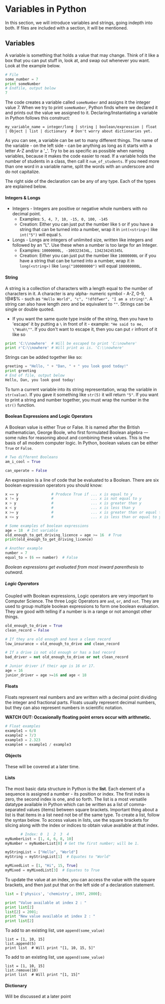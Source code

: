 # Variables in Python

In this section, we will introduce variables and strings, going indepth into both. If files are included with a 
section, it will be mentioned.


## Variables

A variable is something that holds a value that may change. Think of it like a box that you can put stuff in, look at, 
and swap out whenever you want. Look at the example below.
```python
# File
some_number = 7
print someNumber
# Endfile, output below
7
```

The code creates a variable called `someNumber` and assigns it the integer value 7. When we try to print `someNumber`, 
Python finds where we declared it and prints out the value we assigned to it. Declaring/Instantiating a variable in 
Python follows this construct:
```
my_variable_name = integer/long | string | boolean/expression | float | Object | list | dictionary  # Don't worry about dictionaries yet.
```

As you can see, a variable can be set to many different things. The name of the variable - on the left side - can be 
anything as long as it starts with a letter A-Z and/or a '_'. Try to be as specific as possible when naming variables, 
because it makes the code easier to read. If a variable holds the number of students in a class, then call it 
`num_of_students`. If you need more than one word in a variable name, split the words with an underscore and do not 
capitalize.

The right side of the declaration can be any of any type. Each of the types are explained below.


#### Integers & Longs

* Integers - Integers are positive or negative whole numbers with no decimal point. 
    - Examples: `5, 4, 7, 10, -15, 0, 100, -145`
    - Creation: Either you can just put the number like `5` or if you have a string that can be turned into a number,
    wrap it in `int(<string>)` like `int("5")` will equal `5`.
* Longs - Longs are integers of unlimited size, written like integers and followed by an "L". Use these when a number 
is too large for an Integer.
    - Examples: `10000000L, -100323434L, 134234245345L`
    - Creation: Either you can just put the number like `10000000L` or if you have a string that can be turned into a number,
    wrap it in `long(<string>)` like `long("100000000")` will equal `100000000L`.
    
    
#### String

A string is a collection of characters with a length equal to the number of characters in it. A character is any alpha-
numeric symbol - A-Z, 0-9, !@#$% - such as `"Hello World", "c", "!dfdfwer", "I am a string!"`. A string can also have 
length zero and be equivalent to `""`. Strings can be single or double quoted. 

* If you want the same quote type inside of the string, then you have to 'escape' it by putting a `\` in front of it -
example: `"He said to me, \"Woah\""`. If you don't want to escape it, then you can put `r` infront of it like so

```python
print 'C:\\nowhere'  # Will be escaped to print 'C:\nowhere'
print r'C:\\nowhere' # Will print as is. 'C:\\nowhere'
```

Strings can be added together like so:

```python
greeting = "Hello, " + "Dan, " + " you look good today!"
print greeting
# End of file, output below
Hello, Dan, you look good today!
```

To turn a current variable into its string representation, wrap the variable in `str(value)`. If you gave it something 
like `str(5)` it will return `"5"`. If you want to print a string and number together, you must wrap the number in the 
`str()` function.


#### Boolean Expressions and Logic Operators
A Boolean value is either True or False. It is named after the British mathematician, George Boole, who first 
formulated Boolean algebra — some rules for reasoning about and combining these values. This is the basis of all modern 
computer logic. In Python, boolean values can be either `True` or `False`. 

```python
# Two different Booleans
am_i_cool = True

can_operate = False
```

An expression is a line of code that be evaluated to a Boolean. There are six boolean expression operators you should know:

```python
x == y               # Produce True if ... x is equal to y
x != y               #                 ... x is not equal to y
x > y                #                 ... x is greater than y
x < y                #                 ... x is less than y
x >= y               #                 ... x is greater than or equal to y
x <= y               #                 ... x is less than or equal to y

# Some examples of boolean expressions
age = 18  # Int variable
old_enough_to_get_driving_licence = age >= 16  # True
print(old_enough_to_get_driving_licence)

# Another example
number = 7
equal_to = (6 == number)  # False
```

*Boolean expressions get evaluated from most inward parenthesis to outward.*

##### Logic Operators
Coupled with Boolean expressions, Logic operators are very important to Computer Science. The three Logic Operators are 
`and`, `or`, and `not`. They are used to group multiple boolean expressions to form one boolean evaluation. They are 
good with telling if a number is in a range or not amongst other things.

```python
old_enough_to_drive = True
clean_record = False

# If they are old enough and have a clean record
low_insurance = old_enough_to_drive and clean_record

# If a drive is not old enough or has a bad record
bad_driver = not old_enough_to_drive or not clean_record

# Junior driver if their age is 16 or 17.
age = 16
junior_driver = age >=16 and age < 18
```


#### Floats
Floats represent real numbers and are written with a decimal point dividing the integer and fractional parts. 
Floats usually represent decimal numbers, but they can also represent numbers in scientific notation. 

**WATCH OUT: Occasionally floating point errors occur with arithmetic.**

```python
# Float examples
example1 = 6/8
example2 = 7/3
example3 = 2.323
example4 = example1 / example3
```


#### Objects
These will be covered at a later time.


#### Lists
The most basic data structure in Python is the **list**. Each element of a sequence is assigned a number - its position 
or index. The first index is zero, the second index is one, and so forth. The list is a most versatile datatype 
available in Python which can be written as a list of comma-separated values (items) between square brackets. Important 
thing about a list is that items in a list need not be of the same type. To create a list, follow the syntax below.
To access values in lists, use the square brackets for slicing along with the index or indices to obtain value 
available at that index.

```python
       # Index: 0  1  2  3  4
myNumberList = [1, 4, 6, 8, 10]
myNumber = myNumberList[0] # Get the first number; will be 1.

myStringList = ["Hello", "World"]
myString = myStringList[1]  # Equates to "World"

myMixedList = [1, "Hi", 15, True]
myMixed = myMixedList[3]  # Equates to True
```

To update the value at an index, you can access the value with the square brackets, and then just put that on the left 
side of a declaration statement.

```python
list = ['physics', 'chemistry', 1997, 2000];

print "Value available at index 2 : "
print list[2]
list[2] = 2001;
print "New value available at index 2 : "
print list[2]
```

To add to an existing list, use `append(some_value)`

```
list = [1, 10, 15]
list.append(5)
print list  # Will print "[1, 10, 15, 5]"
```

To add to an existing list, use `append(some_value)`

```
list = [1, 10, 15]
list.remove(10)
print list  # Will print "[1, 15]"
```


#### Dictionary
Will be discussed at a later point

